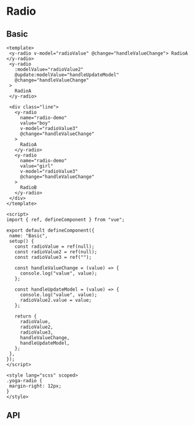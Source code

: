# Radio


## Basic

<code-wrapper>
<RadioBasic />

 ```vue
<template>
  <y-radio v-model="radioValue" @change="handleValueChange"> RadioA </y-radio>
  <y-radio
    :modelValue="radioValue2"
    @update:modelValue="handleUpdateModel"
    @change="handleValueChange"
  >
    RadioA
  </y-radio>

  <div class="line">
    <y-radio
      name="radio-demo"
      value="boy"
      v-model="radioValue3"
      @change="handleValueChange"
    >
      RadioA
    </y-radio>
    <y-radio
      name="radio-demo"
      value="girl"
      v-model="radioValue3"
      @change="handleValueChange"
    >
      RadioB
    </y-radio>
  </div>
</template>

<script>
import { ref, defineComponent } from "vue";

export default defineComponent({
  name: "Basic",
  setup() {
    const radioValue = ref(null);
    const radioValue2 = ref(null);
    const radioValue3 = ref("");

    const handleValueChange = (value) => {
      console.log("value", value);
    };

    const handleUpdateModel = (value) => {
      console.log("value", value);
      radioValue2.value = value;
    };

    return {
      radioValue,
      radioValue2,
      radioValue3,
      handleValueChange,
      handleUpdateModel,
    };
  },
});
</script>

<style lang="scss" scoped>
.yoga-radio {
  margin-right: 12px;
}
</style>

```

</code-wrapper>




<script>
import RadioBasic from '../../src/components/radio/demo/basic.vue';
export default {
	components: {
		RadioBasic
	}
}
</script>

## API
